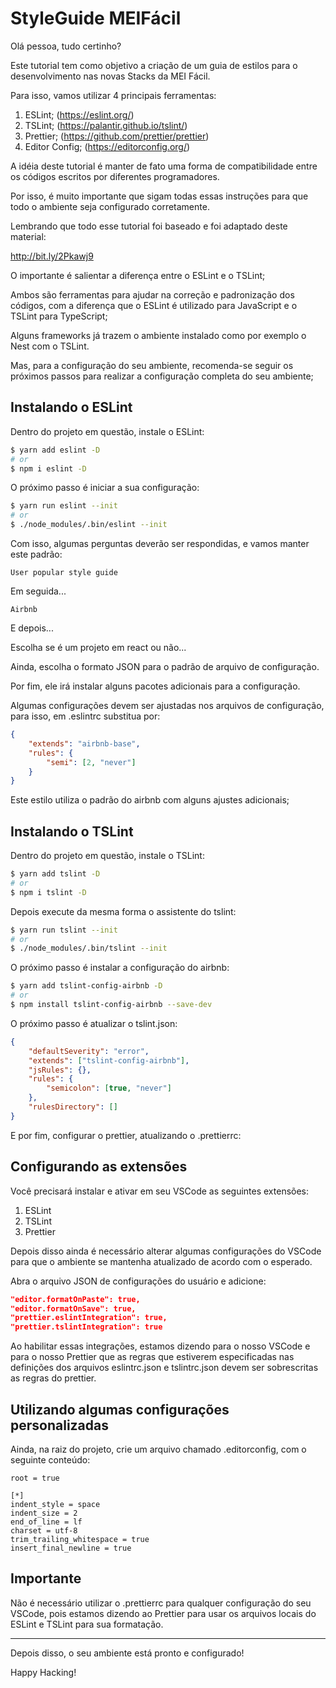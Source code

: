 # StyleGuide MEIFácil

Olá pessoa, tudo certinho?

Este tutorial tem como objetivo a criação de um guia de estilos para o desenvolvimento nas novas Stacks da MEI Fácil.

Para isso, vamos utilizar 4 principais ferramentas:

1. ESLint; (https://eslint.org/)
2. TSLint; (https://palantir.github.io/tslint/)
3. Prettier; (https://github.com/prettier/prettier)
4. Editor Config; (https://editorconfig.org/)

A idéia deste tutorial é manter de fato uma forma de compatibilidade entre os códigos escritos por diferentes programadores.

Por isso, é muito importante que sigam todas essas instruções para que todo o ambiente seja configurado corretamente.

Lembrando que todo esse tutorial foi baseado e foi adaptado deste material:

http://bit.ly/2Pkawj9

O importante é salientar a diferença entre o ESLint e o TSLint;

Ambos são ferramentas para ajudar na correção e padronização dos códigos, com a diferença que o ESLint é utilizado para JavaScript e o TSLint para TypeScript;

Alguns frameworks já trazem o ambiente instalado como por exemplo o Nest com o TSLint.

Mas, para a configuração do seu ambiente, recomenda-se seguir os próximos passos para realizar a configuração completa do seu ambiente;

## Instalando o ESLint

Dentro do projeto em questão, instale o ESLint:

```bash
$ yarn add eslint -D
# or
$ npm i eslint -D
```

O próximo passo é iniciar a sua configuração:

```bash
$ yarn run eslint --init
# or
$ ./node_modules/.bin/eslint --init
```

Com isso, algumas perguntas deverão ser respondidas, e vamos manter este padrão:

```
User popular style guide
```

Em seguida...

```
Airbnb
```

E depois...

Escolha se é um projeto em react ou não...

Ainda, escolha o formato JSON para o padrão de arquivo de configuração.

Por fim, ele irá instalar alguns pacotes adicionais para a configuração.

Algumas configurações devem ser ajustadas nos arquivos de configuração, para isso, em .eslintrc substitua por:

```JSON
{
	"extends": "airbnb-base",
	"rules": {
		"semi": [2, "never"]
	}
}
```

Este estilo utiliza o padrão do airbnb com alguns ajustes adicionais;

## Instalando o TSLint

Dentro do projeto em questão, instale o TSLint:

```bash
$ yarn add tslint -D
# or
$ npm i tslint -D
```

Depois execute da mesma forma o assistente do tslint:

```bash
$ yarn run tslint --init
# or
$ ./node_modules/.bin/tslint --init
```

O próximo passo é instalar a configuração do airbnb:

```bash
$ yarn add tslint-config-airbnb -D
# or
$ npm install tslint-config-airbnb --save-dev
```

O próximo passo é atualizar o tslint.json:

```JSON
{
	"defaultSeverity": "error",
	"extends": ["tslint-config-airbnb"],
	"jsRules": {},
	"rules": {
		"semicolon": [true, "never"]
	},
	"rulesDirectory": []
}
```

E por fim, configurar o prettier, atualizando o .prettierrc:

## Configurando as extensões

Você precisará instalar e ativar em seu VSCode as seguintes extensões:

1. ESLint
2. TSLint
3. Prettier

Depois disso ainda é necessário alterar algumas configurações do VSCode para que o ambiente se mantenha atualizado de acordo com o esperado.

Abra o arquivo JSON de configurações do usuário e adicione:

```JSON
"editor.formatOnPaste": true,
"editor.formatOnSave": true,
"prettier.eslintIntegration": true,
"prettier.tslintIntegration": true
```

Ao habilitar essas integrações, estamos dizendo para o nosso VSCode e para o nosso Prettier que as regras que estiverem especificadas nas definições dos arquivos eslintrc.json e tslintrc.json devem ser sobrescritas as regras do prettier.

## Utilizando algumas configurações personalizadas

Ainda, na raiz do projeto, crie um arquivo chamado .editorconfig, com o seguinte conteúdo:

```
root = true

[*]
indent_style = space
indent_size = 2
end_of_line = lf
charset = utf-8
trim_trailing_whitespace = true
insert_final_newline = true
```

## Importante

Não é necessário utilizar o .prettierrc para qualquer configuração do seu VSCode, pois estamos dizendo ao Prettier para usar os arquivos locais do ESLint e TSLint para sua formatação.

---

Depois disso, o seu ambiente está pronto e configurado!

Happy Hacking!
